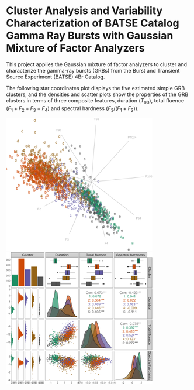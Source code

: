 Cluster Analysis and Variability Characterization of BATSE Catalog Gamma
Ray Bursts with Gaussian Mixture of Factor Analyzers
================

This project applies the Gaussian mixture of factor analyzers to cluster
and characterize the gamma-ray bursts (GRBs) from the Burst and
Transient Source Experiment (BATSE) 4Br Catalog.

The following star coordinates plot displays the five estimated simple
GRB clusters, and the densities and scatter plots show the properties of
the GRB clusters in terms of three composite features, duration
($T_{90}$), total fluence ($F_1 + F_2 + F_3 +F_4$) and spectral hardness
($F_3/(F_1 +F_2$)).

<p float="left">
<img src="figures/grb-5g.png" width="400" />
<img src="figures/grb-5g-class-feature-dist.png" width="400" />
</p>
